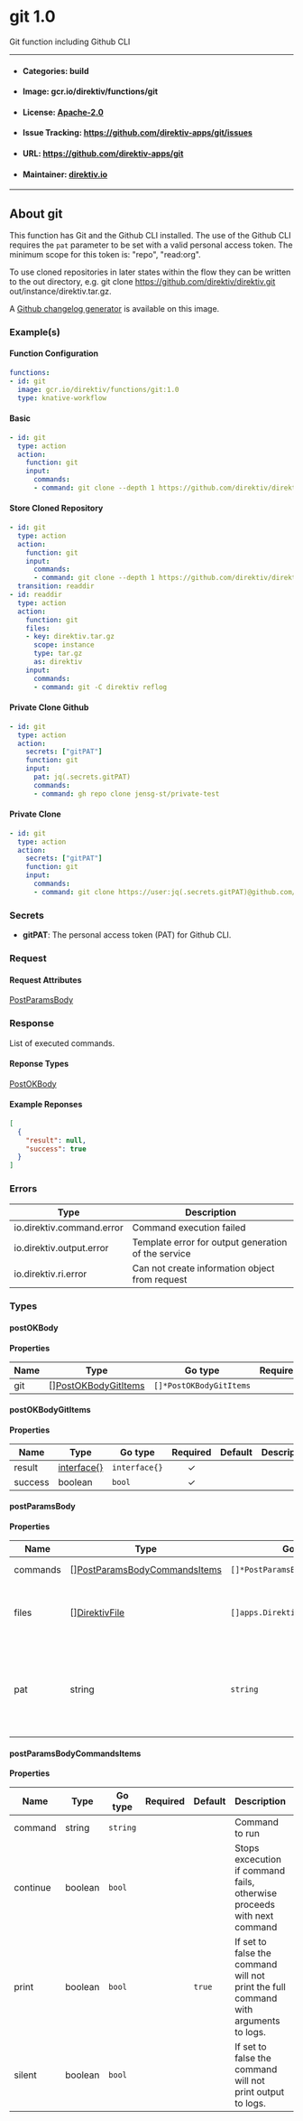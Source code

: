 
# git 1.0

Git function including Github CLI

---
- #### Categories: build
- #### Image: gcr.io/direktiv/functions/git 
- #### License: [Apache-2.0](https://www.apache.org/licenses/LICENSE-2.0)
- #### Issue Tracking: https://github.com/direktiv-apps/git/issues
- #### URL: https://github.com/direktiv-apps/git
- #### Maintainer: [direktiv.io](https://www.direktiv.io) 
---

## About git

This function has Git and the Github CLI installed.  The use of the Github CLI requires the `pat` parameter to be set with a valid personal access token.  The minimum scope for this token is: "repo", "read:org".

To use cloned repositories in later states within the flow they can be written to the out directory, e.g.  git clone https://github.com/direktiv/direktiv.git out/instance/direktiv.tar.gz.

A [Github changelog generator](https://github.com/github-changelog-generator/github-changelog-generator) is available on this image.

### Example(s)
  #### Function Configuration
```yaml
functions:
- id: git
  image: gcr.io/direktiv/functions/git:1.0
  type: knative-workflow
```
   #### Basic
```yaml
- id: git
  type: action
  action:
    function: git
    input: 
      commands:
      - command: git clone --depth 1 https://github.com/direktiv/direktiv.git
```
   #### Store Cloned Repository
```yaml
- id: git
  type: action
  action:
    function: git
    input: 
      commands:
      - command: git clone --depth 1 https://github.com/direktiv/direktiv.git out/instance/direktiv.tar.gz
  transition: readdir
- id: readdir
  type: action
  action:
    function: git
    files:
    - key: direktiv.tar.gz
      scope: instance
      type: tar.gz
      as: direktiv
    input:
      commands:
      - command: git -C direktiv reflog
```
   #### Private Clone Github
```yaml
- id: git
  type: action
  action:
    secrets: ["gitPAT"]
    function: git
    input: 
      pat: jq(.secrets.gitPAT)
      commands:
      - command: gh repo clone jensg-st/private-test
```
   #### Private Clone
```yaml
- id: git
  type: action
  action:
    secrets: ["gitPAT"]
    function: git
    input: 
      commands:
      - command: git clone https://user:jq(.secrets.gitPAT)@github.com/jensg-st/private-test.git
```

   ### Secrets


- **gitPAT**: The personal access token (PAT) for Github CLI.






### Request



#### Request Attributes
[PostParamsBody](#post-params-body)

### Response
  List of executed commands.
#### Reponse Types
    
  

[PostOKBody](#post-o-k-body)
#### Example Reponses
    
```json
[
  {
    "result": null,
    "success": true
  }
]
```

### Errors
| Type | Description
|------|---------|
| io.direktiv.command.error | Command execution failed |
| io.direktiv.output.error | Template error for output generation of the service |
| io.direktiv.ri.error | Can not create information object from request |


### Types
#### <span id="post-o-k-body"></span> postOKBody

  



**Properties**

| Name | Type | Go type | Required | Default | Description | Example |
|------|------|---------|:--------:| ------- |-------------|---------|
| git | [][PostOKBodyGitItems](#post-o-k-body-git-items)| `[]*PostOKBodyGitItems` |  | |  |  |


#### <span id="post-o-k-body-git-items"></span> postOKBodyGitItems

  



**Properties**

| Name | Type | Go type | Required | Default | Description | Example |
|------|------|---------|:--------:| ------- |-------------|---------|
| result | [interface{}](#interface)| `interface{}` | ✓ | |  |  |
| success | boolean| `bool` | ✓ | |  |  |


#### <span id="post-params-body"></span> postParamsBody

  



**Properties**

| Name | Type | Go type | Required | Default | Description | Example |
|------|------|---------|:--------:| ------- |-------------|---------|
| commands | [][PostParamsBodyCommandsItems](#post-params-body-commands-items)| `[]*PostParamsBodyCommandsItems` |  | | Array of commands. |  |
| files | [][DirektivFile](#direktiv-file)| `[]apps.DirektivFile` |  | | File to create before running commands. |  |
| pat | string| `string` |  | | Used for Github CLI to authenticate (PAT, Personal Access Token). |  |


#### <span id="post-params-body-commands-items"></span> postParamsBodyCommandsItems

  



**Properties**

| Name | Type | Go type | Required | Default | Description | Example |
|------|------|---------|:--------:| ------- |-------------|---------|
| command | string| `string` |  | | Command to run | `git clone https://github.com/direktiv/direktiv.git` |
| continue | boolean| `bool` |  | | Stops excecution if command fails, otherwise proceeds with next command |  |
| print | boolean| `bool` |  | `true`| If set to false the command will not print the full command with arguments to logs. |  |
| silent | boolean| `bool` |  | | If set to false the command will not print output to logs. |  |

 
